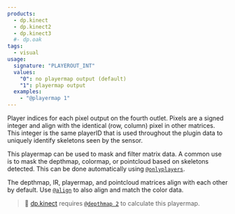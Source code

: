 ```yaml
---
products:
  - dp.kinect
  - dp.kinect2
  - dp.kinect3
  #- dp.oak
tags:
  - visual
usage:
  signature: "PLAYEROUT_INT"
  values:
    "0": no playermap output (default)
    "1": playermap output
  examples:
    - "@playermap 1"
---
```


Player indices for each pixel output on the fourth outlet.
Pixels are a signed integer and align with the identical (row, column) pixel
in other matrices. This integer is the same playerID that is used throughout
the plugin data to uniquely identify skeletons seen by the sensor.

This playermap can be used to mask and filter matrix data.
A common use is to mask the depthmap, colormap, or pointcloud based on skeletons
detected. This can be done automatically using [`@onlyplayers`](onlyplayers.md).

The depthmap, IR, playermap, and pointcloud matrices align with each
other by default. Use [`@align`](align.md) to also align and match the color data.

> :memo: [dp.kinect](../dp.kinect.md) requires [`@depthmap 2`](depthmap.md)
> to calculate this playermap.
